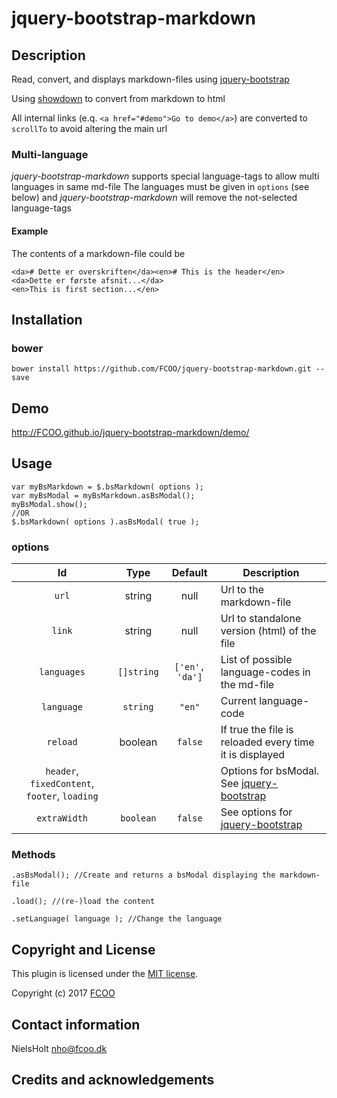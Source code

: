 # jquery-bootstrap-markdown
>


## Description
Read, convert, and displays markdown-files using [jquery-bootstrap](https://github.com/FCOO/jquery-bootstrap)

Using [showdown](http://demo.showdownjs.com/) to convert from markdown to html

All internal links (e.q. `<a href="#demo">Go to demo</a>`) are converted to `scrollTo` to avoid altering the main url

### Multi-language
*jquery-bootstrap-markdown* supports special language-tags to allow multi languages in same md-file
The languages must be given in `options` (see below) and *jquery-bootstrap-markdown* will remove the not-selected language-tags

#### Example
The contents of a markdown-file could be 

	<da># Dette er overskriften</da><en># This is the header</en>
	<da>Dette er første afsnit...</da>
	<en>This is first section...</en>


## Installation
### bower
`bower install https://github.com/FCOO/jquery-bootstrap-markdown.git --save`

## Demo
http://FCOO.github.io/jquery-bootstrap-markdown/demo/ 

## Usage

	var myBsMarkdown = $.bsMarkdown( options );
	var myBsModal = myBsMarkdown.asBsModal();
	myBsModal.show();
	//OR
	$.bsMarkdown( options ).asBsModal( true );


### options
| Id | Type | Default | Description |
| :--: | :--: | :-----: | --- |
| `url`| string | null | Url to the markdown-file |
| `link` | string | null | Url to standalone version (html) of the file |
| `languages` | `[]string` | `['en', 'da']` | List of possible language-codes in the md-file |
| `language` | `string` | `"en"` | Current language-code |
| `reload` | boolean | `false` | If true the file is reloaded every time it is displayed |
| `header`, `fixedContent`, `footer`, `loading` | | | Options for bsModal. See [jquery-bootstrap](https://github.com/FCOO/jquery-bootstrap) |
| `extraWidth` | `boolean` | `false` | See options for [jquery-bootstrap](https://github.com/FCOO/jquery-bootstrap) |


### Methods

    .asBsModal(); //Create and returns a bsModal displaying the markdown-file

	.load(); //(re-)load the content

	.setLanguage( language ); //Change the language

## Copyright and License
This plugin is licensed under the [MIT license](https://github.com/FCOO/jquery-bootstrap-markdown/LICENSE).

Copyright (c) 2017 [FCOO](https://github.com/FCOO)

## Contact information

NielsHolt nho@fcoo.dk


## Credits and acknowledgements
